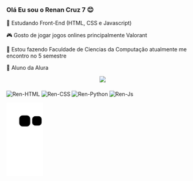### Olá Eu sou o Renan Cruz 7 😊

🎒 Estudando Front-End (HTML, CSS e Javascript)

🎮 Gosto de jogar jogos onlines principalmente Valorant

📙 Estou fazendo Faculdade de Ciencias da Computação atualmente me encontro no 5 semestre

📙 Aluno da Alura

<div align="center">
  <a href="https://github.com/RenanCruz7">
    <img height="150em" src="https://github-readme-stats.vercel.app/api?username=RenanCruz7&count_private=true&include_all_commits=true&show_icons=true&theme=dracula&hide_border=false&show_owner=true"/>
  </a>
</div>


  
</div>
  </a>
  <div style="display: inline_block"><br>
  <img align="center" alt="Ren-HTML" height="30" width="100" src="https://img.shields.io/badge/HTML5-E34F26?style=for-the-badge&logo=html5&logoColor=white">
  <img align="center" alt="Ren-CSS" height="30" width="100" src="https://img.shields.io/badge/CSS3-1572B6?style=for-the-badge&logo=css3&logoColor=white">
  <img align="center" alt="Ren-Python" height="30" width="100" src="https://img.shields.io/badge/Python-14354C?style=for-the-badge&logo=python&logoColor=white">
  <img align="center" alt="Ren-Js" height="30" width="100" src="https://img.shields.io/badge/JavaScript-323330?style=for-the-badge&logo=javascript&logoColor=F7DF1E">
</div>

![Snake animation](https://github.com/RenanCruz7/RenanCruz7/blob/output/github-contribution-grid-snake.svg)
